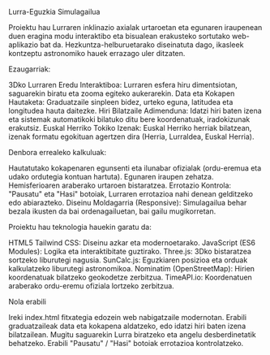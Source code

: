 Lurra-Eguzkia Simulagailua

Proiektu hau Lurraren inklinazio axialak urtaroetan eta egunaren iraupenean duen eragina modu interaktibo eta bisualean erakusteko sortutako web-aplikazio bat da.
Hezkuntza-helburuetarako diseinatuta dago, ikasleek kontzeptu astronomiko hauek errazago uler ditzaten.

Ezaugarriak:

3Dko Lurraren Eredu Interaktiboa: Lurraren esfera hiru dimentsiotan, saguarekin biratu eta zooma egiteko aukerarekin.
Data eta Kokapen Hautaketa: Graduatzaile sinpleen bidez, urteko eguna, latitudea eta longitudea hauta daitezke.
Hiri Bilatzaile Adimenduna: Idatzi hiri baten izena eta sistemak automatikoki bilatuko ditu bere koordenatuak, iradokizunak erakutsiz.
Euskal Herriko Tokiko Izenak: Euskal Herriko herriak bilatzean, izenak formatu egokituan agertzen dira (Herria, Lurraldea, Euskal Herria).

Denbora errealeko kalkuluak:

Hautatutako kokapenaren egunsenti eta ilunabar ofizialak (ordu-eremua eta udako ordutegia kontuan hartuta).
Egunaren iraupen zehatza.
Hemisferioaren araberako urtaroen bistaratzea.
Errotazio Kontrola: "Pausatu" eta "Hasi" botoiak, Lurraren errotazioa nahi denean gelditzeko edo abiarazteko.
Diseinu Moldagarria (Responsive): Simulagailua behar bezala ikusten da bai ordenagailuetan, bai gailu mugikorretan.

Proiektu hau teknologia hauekin garatu da:

HTML5
Tailwind CSS: Diseinu azkar eta modernoetarako.
JavaScript (ES6 Modules): Logika eta interaktibitate guztirako.
Three.js: 3Dko bistaratzea sortzeko liburutegi nagusia.
SunCalc.js: Eguzkiaren posizioa eta orduak kalkulatzeko liburutegi astronomikoa.
Nominatim (OpenStreetMap): Hirien koordenatuak bilatzeko geokodetze zerbitzua.
TimeAPI.io: Koordenatuen araberako ordu-eremu ofiziala lortzeko zerbitzua.

Nola erabili

Ireki index.html fitxategia edozein web nabigatzaile modernotan.
Erabili graduatzaileak data eta kokapena aldatzeko, edo idatzi hiri baten izena bilatzailean.
Mugitu saguarekin Lurra biratzeko eta angelu desberdinetatik behatzeko.
Erabili "Pausatu" / "Hasi" botoiak errotazioa kontrolatzeko.
